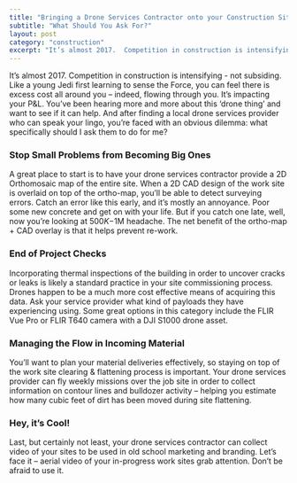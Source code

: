 ```yaml
---
title: "Bringing a Drone Services Contractor onto your Construction Site"
subtitle: "What Should You Ask For?"
layout: post
category: "construction"
excerpt: "It’s almost 2017.  Competition in construction is intensifying - not subsiding.  Like a young Jedi first learning to sense the Force, you can feel there is excess cost all around you – indeed, flowing through you."
---
```


It’s almost 2017.  Competition in construction is intensifying - not subsiding.  Like a young Jedi first learning to sense the Force, you can feel there is excess cost all around you – indeed, flowing through you.  It’s impacting your P&L.  You’ve been hearing more and more about this ‘drone thing’ and want to see if it can help.  And after finding a local drone services provider who can speak your lingo, you’re faced with an obvious dilemma:  what specifically should I ask them to do for me?

### Stop Small Problems from Becoming Big Ones

A great place to start is to have your drone services contractor provide a 2D Orthomosaic map of the entire site.  When a 2D CAD design of the work site is overlaid on top of the ortho-map, you’ll be able to detect surveying errors.  Catch an error like this early, and it’s mostly an annoyance.  Poor some new concrete and get on with your life.  But if you catch one late, well, now you’re looking at $500K -$1M headache.  The net benefit of the ortho-map + CAD overlay is that it helps prevent re-work.

### End of Project Checks

Incorporating thermal inspections of the building in order to uncover cracks or leaks is likely a standard practice in your site commissioning process.  Drones happen to be a much more cost effective means of acquiring this data.  Ask your service provider what kind of payloads they have experiencing using.  Some great options in this category include the FLIR Vue Pro or FLIR T640 camera with a DJI S1000 drone asset.

### Managing the Flow in Incoming Material

You’ll want to plan your material deliveries effectively, so staying on top of the work site clearing & flattening process is important.  Your drone services provider can fly weekly missions over the job site in order to collect information on contour lines and bulldozer activity – helping you estimate how many cubic feet of dirt has been moved during site flattening.

### Hey, it’s Cool!

Last, but certainly not least, your drone services contractor can collect video of your sites to be used in old school marketing and branding.  Let’s face it – aerial video of your in-progress work sites grab attention.  Don’t be afraid to use it.
